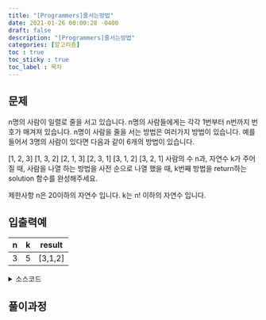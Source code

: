 ```yaml
---
title: "[Programmers]줄서는방법"
date: 2021-01-26 00:00:28 -0400
draft: false
description: "[Programmers]줄서는방법"
categories: [알고리즘]
toc : true
toc_sticky : true
toc_label : 목차
---
```


## 문제

n명의 사람이 일렬로 줄을 서고 있습니다. n명의 사람들에게는 각각 1번부터 n번까지 번호가 매겨져 있습니다. n명이 사람을 줄을 서는 방법은 여러가지 방법이 있습니다. 예를 들어서 3명의 사람이 있다면 다음과 같이 6개의 방법이 있습니다.

[1, 2, 3]
[1, 3, 2]
[2, 1, 3]
[2, 3, 1]
[3, 1, 2]
[3, 2, 1]
사람의 수 n과, 자연수 k가 주어질 때, 사람을 나열 하는 방법을 사전 순으로 나열 했을 때, k번째 방법을 return하는 solution 함수를 완성해주세요.

제한사항
n은 20이하의 자연수 입니다.
k는 n! 이하의 자연수 입니다.


## 입출력예

|n|k|result|
|---|---|---|
|3|5|[3,1,2]|



<details>
<summary>소스코드</summary>
<div markdown="1">

```java

import java.util.ArrayList;

public class Solution {
	public int[] solution(int n, long k) {
            long fact[] = new long[n];
			int ans[] = new int[n];
			ArrayList<Long> list = new ArrayList<Long>();
			int index=0;

			fact[0]=1;
			list.add((long)1);
			
			for(int i=1;i<n;i++) {
				fact[i]=fact[i-1]*(i+1);
				list.add((long)(i+1));
			}
			
			for(int i=n-2;i>=0;i--) {
				if(k!=0) {
					if(k%fact[i]!=0) {
						ans[index]=list.get((int)(k/fact[i])).intValue();
						list.remove((int)(k/fact[i]));
						k%=fact[i];
					}else {
						ans[index]=list.get((int)(k/fact[i])-1).intValue();
						list.remove((int)(k/fact[i])-1);
						k%=fact[i];
					}
					index++;
				}else {			
					break;
				}
			}
			
			int index2 = list.size()-1;
			while(index2>=0) {
				ans[index]=list.get(index2).intValue();
				index++;
				index2--;
			}
			return ans;
	}
}

```
</div>
</details>

## 풀이과정